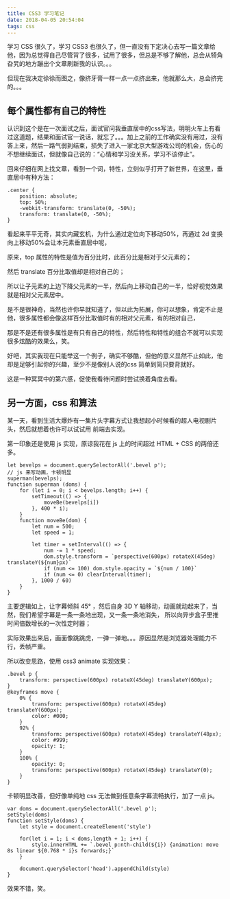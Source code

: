 ```yaml
---
title: CSS3 学习笔记
date: 2018-04-05 20:54:04
tags: css
---
```


学习 CSS 很久了，学习 CSS3 也很久了，但一直没有下定决心去写一篇文章给他，因为总觉得自己尽管背了很多，试用了很多，但总是不够了解他，总会从犄角旮旯的地方蹦出个文章刷新我的认识。。。

但现在我决定徐徐而图之，像挤牙膏一样一点一点挤出来，他就那么大，总会挤完的。。。

<!-- more -->

## 每个属性都有自己的特性

认识到这个是在一次面试之后，面试官问我垂直居中的css写法，明明火车上有看过这道题，结果和面试官一说话，就忘了。。。加上之前的工作确实没有用过，没有答上来，然后一路气弱到结束，损失了进入一家北京大型游戏公司的机会，伤心的不想继续面试，但就像自己说的：“心情和学习没关系，学习不该停止”。

回来仔细在网上找文章，看到一个词，特性，立刻似乎打开了新世界，在这里，垂直居中有种方法：

```
.center {
    position: absolute;
    top: 50%;
    -webkit-transform: translate(0, -50%);
    transform: translate(0, -50%);
}
```
看起来平平无奇，其实内藏玄机，为什么通过定位向下移动50%，再通过 2d 变换向上移动50%会让本元素垂直居中呢，

原来，top 属性的特性是值为百分比时，此百分比是相对于父元素的；

然后 translate 百分比取值却是相对自己的；

所以让子元素的上边下降父元素的一半，然后向上移动自己的一半，恰好视觉效果就是相对父元素居中。

是不是很神奇，当然也许你早就知道了，但以此为拓展，你可以想象，肯定不止是他，很多属性都会像这样百分比取值时有的相对父元素，有的相对自己，

那是不是还有很多属性是有只有自己的特性，然后特性和特性的组合不就可以实现很多炫酷的效果么，笑。

好吧，其实我现在只能举这一个例子，确实不够酷，但他的意义显然不止如此，他却是足够引起你的兴趣，至少不是像别人说的css 简单到简只要背就好。

这是一种冥冥中的第六感，促使我看待问题时尝试换着角度去看。

## 另一方面，css 和算法

某一天，看到生活大爆炸有一集片头字幕方式让我想起小时候看的超人电视剧片头，然后就想着也许可以试试用 前端去实现。

第一印象还是使用 js 实现，原谅我花在 js 上的时间超过 HTML + CSS 的两倍还多。

```
let bevelps = document.querySelectorAll('.bevel p');
// js 来写动画，卡顿明显
superman(bevelps);
function superman (doms) {
    for (let i = 0; i < bevelps.length; i++) {
        setTimeout(() => {
            moveBe(bevelps[i])
        }, 400 * i);
    }
    function moveBe(dom) {
        let num = 500;
        let speed = 1;

        let timer = setInterval(() => {
            num -= 1 * speed;
            dom.style.transform = `perspective(600px) rotateX(45deg) translateY(${num}px)`
            if (num <= 100) dom.style.opacity = `${num / 100}`
            if (num <= 0) clearInterval(timer);
        }, 1000 / 60)
    }
}
```

主要逻辑如上，让字幕倾斜 45° ，然后自身 3D Y 轴移动，动画就动起来了，当然，我们希望字幕是一条一条地出现，又一条一条地消失， 所以向异步盒子里推时间倍数增长的一次性定时器；

实际效果出来后，画面像跳跳虎，一弹一弹地。。。原因显然是浏览器处理能力不行，丢帧严重。

所以改变思路，使用 css3 animate 实现效果：

```
.bevel p {
    transform: perspective(600px) rotateX(45deg) translateY(600px);
}
@keyframes move {
    0% {
        transform: perspective(600px) rotateX(45deg) translateY(600px);
        color: #000;
    }
    92% {
        transform: perspective(600px) rotateX(45deg) translateY(48px);
        color: #999;
        opacity: 1;
    }
    100% {
        opacity: 0;
        transform: perspective(600px) rotateX(45deg) translateY(0);
    }
}
```  

卡顿明显改善，但好像单纯地 css 无法做到任意条字幕流畅执行，加了一点 js。

```
var doms = document.querySelectorAll('.bevel p');
setStyle(doms)
function setStyle(doms) {
    let style = document.createElement('style')

    for(let i = 1; i < doms.length + 1; i++) {
        style.innerHTML += `.bevel p:nth-child(${i}) {animation: move 8s linear ${0.768 * i}s forwards;}`
    }

    document.querySelector('head').appendChild(style)
}
```

效果不错，笑。